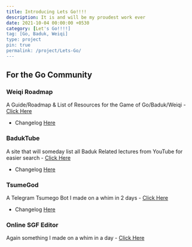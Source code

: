 ```yaml
---
title: Introducing Lets Go!!!!
description: It is and will be my proudest work ever
date: 2021-10-04 00:00:00 +0530
category: [Let's Go!!!!]
tag: [Go, Baduk, Weiqi]
type: project 
pin: true
permalink: /project/Lets-Go/
---
```


## For the Go Community

### Weiqi Roadmap

A Guide/Roadmap & List of Resources for the Game of Go/Baduk/Weiqi - [Click Here](https://weiqi.soumyak4.in)
 - Changelog [Here](/project/Weiqi-Roadmap/)

### BadukTube

A site that will someday list all Baduk Related lectures from YouTube for easier search - [Click Here](https://baduktube.soumyak4.in)
 - Changelog [Here](/project/Baduk-Tube/)

### TsumeGod

A Telegram Tsumego Bot I made on a whim in 2 days - [Click Here](https://tsumegod.soumyak4.in)
 - Changelog [Here](/project/Tsume-God/)

### Online SGF Editor

Again something I made on a whim in a day - [Click Here](https://sgf.soumyak4.in/)
